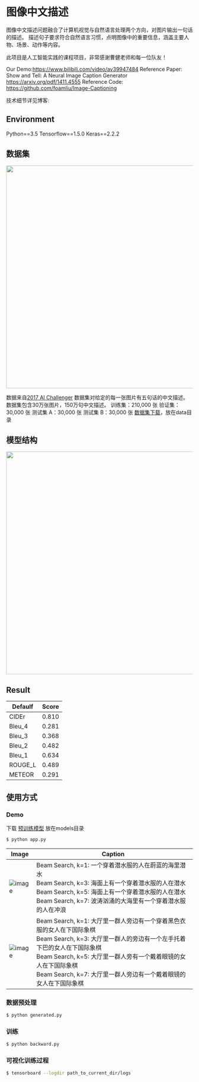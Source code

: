 # 图像中文描述
图像中文描述问题融合了计算机视觉与自然语言处理两个方向，对图片输出一句话的描述。
描述句子要求符合自然语言习惯，点明图像中的重要信息，涵盖主要人物、场景、动作等内容。

此项目是人工智能实践的课程项目，非常感谢曹健老师和每一位队友！

Our Demo:https://www.bilibili.com/video/av39947484 
Reference Paper: Show and Tell: A Neural Image Caption Generator https://arxiv.org/pdf/1411.4555 
Reference Code: https://github.com/foamliu/Image-Captioning 

技术细节详见博客:

## Environment
Python==3.5
Tensorflow==1.5.0
Keras==2.2.2

## 数据集
<img src="https://github.com/HughChi/Image-Caption/raw/master/images/dataset.png" width="600">

数据来自[2017 AI Challenger](https://challenger.ai/competition/caption)
数据集对给定的每一张图片有五句话的中文描述。数据集包含30万张图片，150万句中文描述。
训练集：210,000 张 
验证集：30,000 张 
测试集 A：30,000 张 
测试集 B：30,000 张
[数据集下载](https://challenger.ai/dataset/caption)，放在data目录

## 模型结构
<img src="https://github.com/HughChi/Image-Caption/raw/master/images/net.png" width="600" >

## Result
| Defaulf | Score |
| ------- | :---: |
| CIDEr   | 0.810 |
| Bleu_4  | 0.281 |
| Bleu_3  | 0.368 |
| Bleu_2  | 0.482 |
| Bleu_1  | 0.634 |
| ROUGE_L | 0.489 |
| METEOR  | 0.291 |

## 使用方式
### Demo
下载 [预训练模型](https://github.com/HughChi/Image-Caption/releases/download/v1.0/model.04-1.3820.hdf5) 放在models目录

```bash
$ python app.py
```
| Image | Caption |
| --- | --- |
| ![image](https://github.com/HughChi/Image-Caption/raw/master/images/0_bs_image.png) | Beam Search, k=1: 一个穿着潜水服的人在蔚蓝的海里潜水<br>Beam Search, k=3: 海面上有一个穿着潜水服的人在潜水<br>Beam Search, k=5: 海面上有一个穿着潜水服的人在潜水<br>Beam Search, k=7: 波涛汹涌的大海里有一个穿着潜水服的人在冲浪 |
| ![image](https://github.com/HughChi/Image-Caption/raw/master/images/1_bs_image.png) | Beam Search, k=1: 大厅里一群人旁边有一个穿着黑色衣服的女人在下国际象棋<br>Beam Search, k=3: 大厅里一群人的旁边有一个左手托着下巴的女人在下国际象棋<br>Beam Search, k=5: 大厅里一群人旁有一个戴着眼镜的女人在下国际象棋<br>Beam Search, k=7: 大厅里一群人旁边有一个戴着眼镜的女人在下国际象棋 |

### 数据预处理
```bash
$ python generated.py
```

### 训练
```bash
$ python backward.py
```
### 可视化训练过程
```bash
$ tensorboard --logdir path_to_current_dir/logs
```

